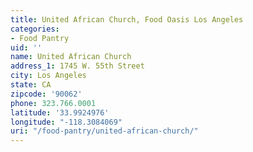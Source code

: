 ```yaml
---
title: United African Church, Food Oasis Los Angeles
categories:
- Food Pantry
uid: ''
name: United African Church
address_1: 1745 W. 55th Street
city: Los Angeles
state: CA
zipcode: '90062'
phone: 323.766.0001
latitude: '33.9924976'
longitude: "-118.3084069"
uri: "/food-pantry/united-african-church/"
---
```


